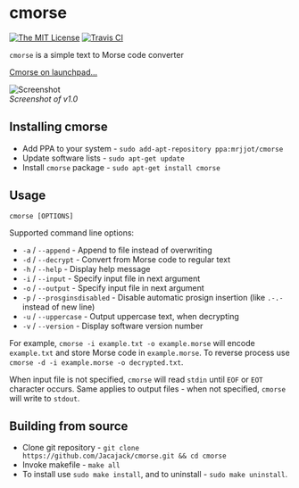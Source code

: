 # cmorse
[![The MIT License](https://img.shields.io/badge/license-MIT-orange.svg?style=flat-square)](http://opensource.org/licenses/MIT)
[![Travis CI](https://img.shields.io/travis/Jacajack/cmorse.svg?style=flat-square)](https://travis-ci.org/Jacajack/cmorse)

`cmorse` is a simple text to Morse code converter

[Cmorse on launchpad...](https://launchpad.net/cmorse)

![Screenshot](http://i.imgur.com/2L7THtq.gif)
<br>*Screenshot of v1.0* &nbsp;&nbsp;&nbsp;&nbsp;

## Installing cmorse
 - Add PPA to your system - `sudo add-apt-repository ppa:mrjjot/cmorse`
 - Update software lists - `sudo apt-get update`
 - Install `cmorse` package - `sudo apt-get install cmorse`


## Usage
`cmorse [OPTIONS]`

Supported command line options:
 - `-a` / `--append` - Append to file instead of overwriting
 - `-d` / `--decrypt` - Convert from Morse code to regular text
 - `-h` / `--help` - Display help message
 - `-i` / `--input` - Specify input file in next argument
 - `-o` / `--output` - Specify input file in next argument
 - `-p` / `--prosginsdisabled` - Disable automatic prosign insertion (like `.-.-` instead of new line)
 - `-u` / `--uppercase` - Output uppercase text, when decrypting
 - `-v` / `--version` - Display software version number

For example, `cmorse -i example.txt -o example.morse` will encode `example.txt` and store Morse code in `example.morse`.
To reverse process use `cmorse -d -i example.morse -o decrypted.txt`.

When input file is not specified, `cmorse` will read `stdin` until `EOF` or `EOT` character occurs.
Same applies to output files - when not specified, `cmorse` will write to `stdout`.

## Building from source
 - Clone git repository - `git clone https://github.com/Jacajack/cmorse.git && cd cmorse`
 - Invoke makefile - `make all`
 - To install use `sudo make install`, and to uninstall - `sudo make uninstall`.
